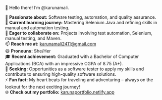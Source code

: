👋 Hello there! I’m @karunamali.

👀 **Passionate about:** Software testing, automation, and quality assurance.  
🌱 **Current learning journey:** Mastering Selenium Java and refining skills in manual and automation testing.  
💞️ **Eager to collaborate on:** Projects involving test automation, Selenium, manual testing, and Maven.  
📫 **Reach me at:** karunamali2411@gmail.com  
😄 **Pronouns:** She/Her  
🎓 **Recent achievement:** Graduated with a Bachelor of Computer Applications (BCA) with an impressive CGPA of 8.75 (A+).  
💼 **Seeking:** Opportunities as a software tester to apply my skills and contribute to ensuring high-quality software solutions.  
⚡ **Fun fact:** My heart beats for traveling and adventuring – always on the lookout for the next exciting journey!  
🌐 **Check out my portfolio:** [karunaportfolio.netlify.app](https://karunaportfolio.netlify.app/)
